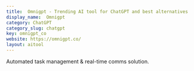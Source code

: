 ```yaml
---
title:  Omnigpt - Trending AI tool for ChatGPT and best alternatives
display_name:  Omnigpt
category: ChatGPT
category_slug: chatgpt
key: omnigpt_co
website: https://omnigpt.co/
layout: aitool
---
```


Automated task management & real-time comms solution.
